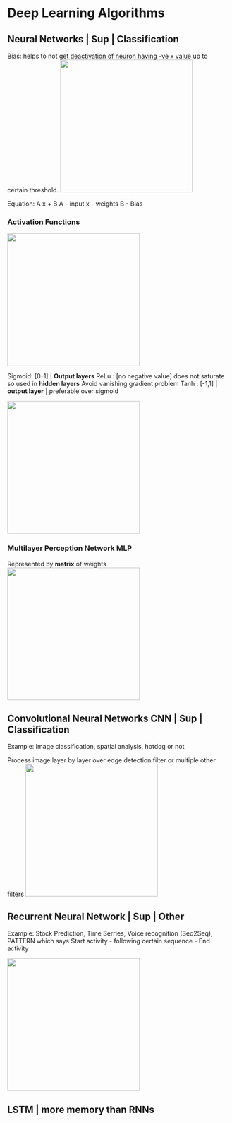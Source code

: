 # Deep Learning Algorithms

## Neural Networks | Sup | Classification
Bias: helps to not get deactivation of neuron having -ve x value up to certain threshold.
<img src="https://i.imgur.com/VB4n0DF.png" height="300" />

Equation: A x + B
A - input
x - weights
B - Bias

### Activation Functions
<img src="https://i.imgur.com/6IWEhKN.png" height="300" />

Sigmoid: [0-1] | __Output layers__
ReLu : [no negative value] does not saturate so used in __hidden layers__
        Avoid vanishing gradient problem
Tanh : [-1,1] | __output layer__ | preferable over sigmoid

<img src="https://i.imgur.com/uyuRqV8.png" height="300" />

### Multilayer Perception Network MLP
Represented by __matrix__ of weights
<img src="https://i.imgur.com/sBJRDIi.png" height="300" />

## Convolutional Neural Networks CNN | Sup | Classification
Example: Image classification, spatial analysis, hotdog or not

Process image layer by layer over edge detection filter or multiple other filters
<img src="https://i.imgur.com/X4YLwlG.png" height="300" />

## Recurrent Neural Network | Sup | Other
Example: Stock Prediction, Time Serries, Voice recognition (Seq2Seq), 
PATTERN which says Start activity - following certain sequence - End activity

<img src="https://i.imgur.com/YIWwPYI.png" height="300" />

## LSTM | more memory than RNNs